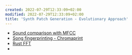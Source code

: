 ```yaml
---
created: 2022-07-29T12:33:09+02:00
modified: 2022-07-29T12:33:09+02:00
title: 'Synth Patch Generation - Evolutionary Approach'
---
```


- [Sound comparison with MFCC](https://github.com/d4r3topk/comparing-audio-files-python)
- [Song fingerprinting - Chromaprint](https://oxygene.sk/2011/01/how-does-chromaprint-work/)
- [Rust FFT](https://docs.rs/rustfft/latest/rustfft/)
-
